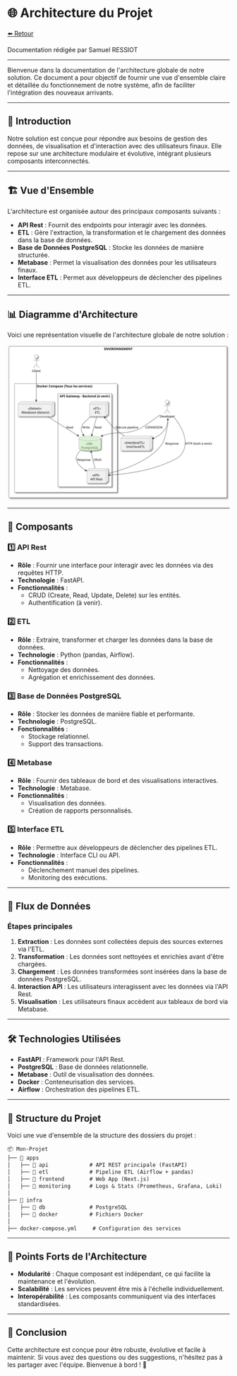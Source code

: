 # 🌐 Architecture du Projet

[⬅️ Retour](/README.md)

Documentation rédigée par Samuel RESSIOT

---

Bienvenue dans la documentation de l'architecture globale de notre solution. Ce document a pour objectif de fournir une vue d'ensemble claire et détaillée du fonctionnement de notre système, afin de faciliter l'intégration des nouveaux arrivants.

---

## 📝 Introduction

Notre solution est conçue pour répondre aux besoins de gestion des données, de visualisation et d'interaction avec des utilisateurs finaux. Elle repose sur une architecture modulaire et évolutive, intégrant plusieurs composants interconnectés.

---

## 🏗️ Vue d'Ensemble

L'architecture est organisée autour des principaux composants suivants :

- **API Rest** : Fournit des endpoints pour interagir avec les données.
- **ETL** : Gère l'extraction, la transformation et le chargement des données dans la base de données.
- **Base de Données PostgreSQL** : Stocke les données de manière structurée.
- **Metabase** : Permet la visualisation des données pour les utilisateurs finaux.
- **Interface ETL** : Permet aux développeurs de déclencher des pipelines ETL.

---

## 📊 Diagramme d'Architecture

Voici une représentation visuelle de l'architecture globale de notre solution :

![Diagramme d'Architecture](img/architecture.svg)

---

## 🧩 Composants

### 1️⃣ **API Rest**

- **Rôle** : Fournir une interface pour interagir avec les données via des requêtes HTTP.
- **Technologie** : FastAPI.
- **Fonctionnalités** :
  - CRUD (Create, Read, Update, Delete) sur les entités.
  - Authentification (à venir).

### 2️⃣ **ETL**

- **Rôle** : Extraire, transformer et charger les données dans la base de données.
- **Technologie** : Python (pandas, Airflow).
- **Fonctionnalités** :
  - Nettoyage des données.
  - Agrégation et enrichissement des données.

### 3️⃣ **Base de Données PostgreSQL**

- **Rôle** : Stocker les données de manière fiable et performante.
- **Technologie** : PostgreSQL.
- **Fonctionnalités** :
  - Stockage relationnel.
  - Support des transactions.

### 4️⃣ **Metabase**

- **Rôle** : Fournir des tableaux de bord et des visualisations interactives.
- **Technologie** : Metabase.
- **Fonctionnalités** :
  - Visualisation des données.
  - Création de rapports personnalisés.

### 5️⃣ **Interface ETL**

- **Rôle** : Permettre aux développeurs de déclencher des pipelines ETL.
- **Technologie** : Interface CLI ou API.
- **Fonctionnalités** :
  - Déclenchement manuel des pipelines.
  - Monitoring des exécutions.

---

## 🔄 Flux de Données

### Étapes principales

1. **Extraction** : Les données sont collectées depuis des sources externes via l'ETL.
2. **Transformation** : Les données sont nettoyées et enrichies avant d'être chargées.
3. **Chargement** : Les données transformées sont insérées dans la base de données PostgreSQL.
4. **Interaction API** : Les utilisateurs interagissent avec les données via l'API Rest.
5. **Visualisation** : Les utilisateurs finaux accèdent aux tableaux de bord via Metabase.

---

## 🛠️ Technologies Utilisées

- **FastAPI** : Framework pour l'API Rest.
- **PostgreSQL** : Base de données relationnelle.
- **Metabase** : Outil de visualisation des données.
- **Docker** : Conteneurisation des services.
- **Airflow** : Orchestration des pipelines ETL.

---

## 📂 Structure du Projet

Voici une vue d'ensemble de la structure des dossiers du projet :

```plaintext
📦 Mon-Projet 
├── 📂 apps
│   ├── 📂 api             # API REST principale (FastAPI)
│   ├── 📂 etl             # Pipeline ETL (Airflow + pandas)  
│   ├── 📂 frontend        # Web App (Next.js)
│   ├── 📂 monitoring      # Logs & Stats (Prometheus, Grafana, Loki)
│
├── 📂 infra
│   ├── 📂 db              # PostgreSQL
│   ├── 📂 docker          # Fichiers Docker
│
├── docker-compose.yml     # Configuration des services
```

---

## 🌟 Points Forts de l'Architecture

- **Modularité** : Chaque composant est indépendant, ce qui facilite la maintenance et l'évolution.
- **Scalabilité** : Les services peuvent être mis à l'échelle individuellement.
- **Interopérabilité** : Les composants communiquent via des interfaces standardisées.

---

## 🎉 Conclusion

Cette architecture est conçue pour être robuste, évolutive et facile à maintenir. Si vous avez des questions ou des suggestions, n'hésitez pas à les partager avec l'équipe. Bienvenue à bord ! 🚀
